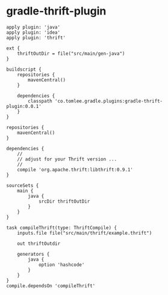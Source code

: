 # gradle-thrift-plugin

    apply plugin: 'java'
    apply plugin: 'idea'
    apply plugin: 'thrift'

    ext {
        thriftOutDir = file("src/main/gen-java")
    }

    buildscript {
        repositories {
            mavenCentral()
        }

        dependencies {
            classpath 'co.tomlee.gradle.plugins:gradle-thrift-plugin:0.0.1'
        }
    }

    repositories {
        mavenCentral()
    }

    dependencies {
        //
        // adjust for your Thrift version ...
        //
        compile 'org.apache.thrift:libthrift:0.9.1'
    }

    sourceSets {
        main {
            java {
                srcDir thriftOutDir
            }
        }
    }

    task compileThrift(type: ThriftCompile) {
        inputs.file file("src/main/thrift/example.thrift")

        out thriftOutdir

        generators {
            java {
                option 'hashcode'
            }
        }
    }
    compile.dependsOn 'compileThrift'

